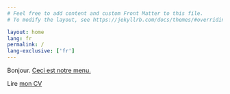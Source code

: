 ```yaml
---
# Feel free to add content and custom Front Matter to this file.
# To modify the layout, see https://jekyllrb.com/docs/themes/#overriding-theme-defaults

layout: home
lang: fr
permalink: /
lang-exclusive: ['fr']
---
```



Bonjour. [Ceci est notre menu.](/test/)

Lire [mon CV](/resume/)
